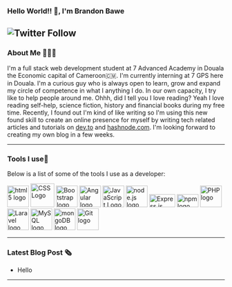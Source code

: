 ### Hello World!! 👋, I'm Brandon Bawe

<!--
**brandonbawe/brandonbawe** is a ✨ _special_ ✨ repository because its `README.md` (this file) appears on your GitHub profile.

Here are some ideas to get you started:

- 🔭 I’m currently working on ...
- 🌱 I’m currently learning ...
- 👯 I’m looking to collaborate on ...
- 🤔 I’m looking for help with ...
- 💬 Ask me about ...
- 📫 How to reach me: ...
- 😄 Pronouns: ...
- ⚡ Fun fact: ...
-->

![Twitter Follow](https://img.shields.io/twitter/follow/flaacko_flaacko?style=social)
---
### About Me 👨🏽‍💻

I'm a full stack web development student at 7 Advanced Academy in Douala the Economic capital of Cameroon🇨🇲. I'm currently interning at 7 GPS here in Douala. I'm a curious  guy who is always open to learn, grow and expand my circle of competence in what I anything I do. In our own capacity, I try like to help people around me. Ohhh, did I tell you I love reading? Yeah I love reading self-help, science fiction, history and financial books during my free time. Recently, I found out I'm kind of like writing so I'm using this new found skill to create an online presence for myself by writing tech related articles and tutorials on [dev.to](https://dev.to/) and [hashnode.com](https://hashnode.com/). I'm looking forward to creating my own blog in a few weeks.

---
### Tools I use🧰
Below is a list of some of the tools I use as a developer:

<img src="https://cdn.worldvectorlogo.com/logos/html5.svg" alt="html5 logo" width="50" height="50"> <img src="https://cdn.worldvectorlogo.com/logos/css3.svg" alt="CSS Logo" width="55" height="55"/> <img src="https://cdn.worldvectorlogo.com/logos/bootstrap-4.svg" alt="Bootstrap logo" width="50" height="50"> <img src="https://cdn.worldvectorlogo.com/logos/angular-icon.svg" alt="Angular logo" width="50" height="50"> <img src="https://cdn.worldvectorlogo.com/logos/javascript.svg" alt="JavaScript Logo" width="50" height="50"/>  <img src="https://cdn.worldvectorlogo.com/logos/nodejs-icon.svg" alt="node.js logo" width="50" height="50">  <img src="https://cdn.worldvectorlogo.com/logos/express-109.svg" alt="Express.js logo" width="60" height="30">  <img src="https://cdn.worldvectorlogo.com/logos/npm.svg" alt="npm logo" width="50" height="30"> <img src="https://cdn.worldvectorlogo.com/logos/php.svg" alt="PHP logo" width="50" height="50"> <img src="https://cdn.worldvectorlogo.com/logos/laravel-2.svg" alt="Laravel logo" width="50" height="50"> <img src="https://cdn.worldvectorlogo.com/logos/mysql-5.svg" alt="MySQL logo" width="50" height="50"> <img src="https://cdn.worldvectorlogo.com/logos/mongodb.svg" alt="mongoDB logo" width="50" height="50"> <img src="https://cdn.worldvectorlogo.com/logos/git-icon.svg" alt="Git logo" width="50" height="50">

---
### Latest Blog Post 🗞
- Hello 
---
